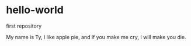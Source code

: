 # hello-world
first repository

My name is Ty, I like apple pie, and if you make me cry, I will make you die.
